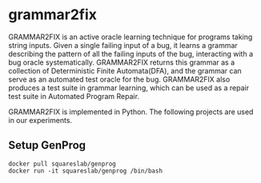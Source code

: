 # grammar2fix
GRAMMAR2FIX is an active oracle learning technique for programs taking string inputs. Given a single failing input of a bug, it learns a grammar describing the pattern of all the failing inputs of the bug, interacting with a bug oracle systematically. GRAMMAR2FIX returns this grammar as a collection of Deterministic Finite Automata(DFA), and the grammar can serve as an automated test oracle for the bug. GRAMMAR2FIX also produces a test suite in grammar learning, which can be used as a repair test suite in Automated Program Repair.

GRAMMAR2FIX is implemented in Python. The following projects are used in our experiments.

## Setup GenProg
```
docker pull squareslab/genprog
docker run -it squareslab/genprog /bin/bash
```
